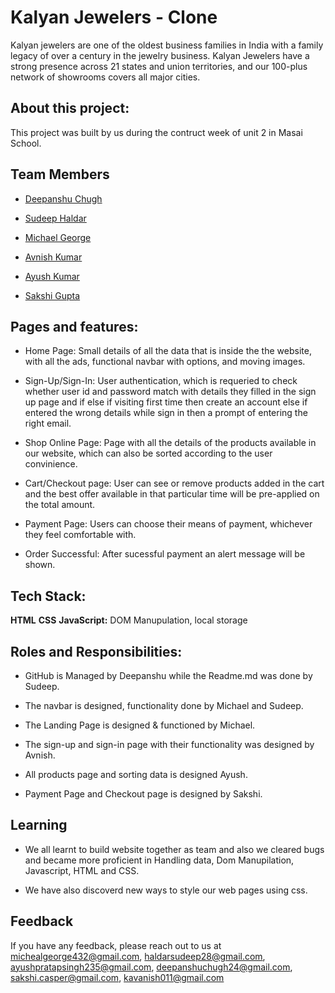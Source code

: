 
#   Kalyan Jewelers - Clone

Kalyan jewelers are one of the oldest business families in India 
with a family legacy of over a century in the jewelry business. 
Kalyan Jewelers have a strong presence across 21 states and union territories, 
and our 100-plus network of showrooms covers all major cities.


## About this project:
This project was built by us during the contruct week of unit 2 in Masai School.
## Team Members

- [Deepanshu Chugh](https://github.com/DeepanshuChugh)

- [Sudeep Haldar](https://github.com/Hsudeep)

- [Michael George](https://github.com/Micheal-George)

- [Avnish Kumar](https://github.com/Ashukla011)

- [Ayush Kumar](https://github.com/PratapAyush)

- [Sakshi Gupta](https://github.com/sakshi611)

## Pages and features:

- Home Page: Small details of all the data that is inside the the website, with all the ads, 
           functional navbar with options, and moving images.

- Sign-Up/Sign-In: User authentication, which is requeried to check whether user id and password match with details they filled 
in the sign up page and if else if visiting first time then create an account else if entered the wrong details while sign in 
then a prompt of entering the right email.

- Shop Online Page: Page with all the details of the products available in our website, which can also be sorted according to the user
convinience.

- Cart/Checkout page: User can see or remove products added in the cart and the best offer available in that particular time will be pre-applied
on the total amount.

- Payment Page: Users can choose their means of payment, whichever they feel comfortable with.

- Order Successful: After sucessful payment an alert message will be shown.


## Tech Stack:

**HTML** 
**CSS**
**JavaScript:** DOM Manupulation, local storage

## Roles and Responsibilities:

- GitHub is Managed by Deepanshu while the Readme.md was done by Sudeep.

- The navbar is designed, functionality done by Michael and Sudeep.

- The Landing Page is designed & functioned by Michael.

- The sign-up and sign-in page with their functionality was designed by Avnish. 
 
- All products page and sorting data is designed Ayush.

- Payment Page and Checkout page is designed by Sakshi.

## Learning
- We all learnt to build website together as team and also we cleared bugs and became more proficient in Handling data,
Dom Manupilation, Javascript, HTML and CSS.

- We have also discoverd new ways to style our web pages using css.

## Feedback

If you have any feedback, please reach out to us at michealgeorge432@gmail.com, haldarsudeep28@gmail.com, ayushpratapsingh235@gmail.com, deepanshuchugh24@gmail.com, sakshi.casper@gmail.com, kavanish011@gmail.com
